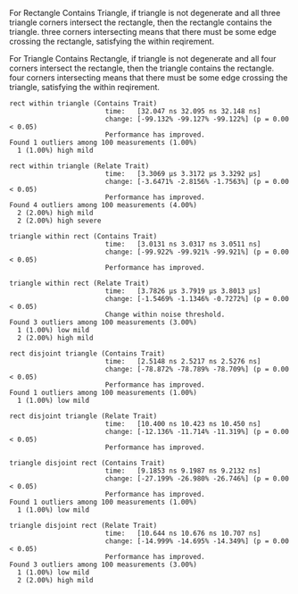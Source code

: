 For Rectangle Contains Triangle, 
if triangle is not degenerate and all three triangle corners intersect the rectangle, then the rectangle contains the triangle.
three corners intersecting means that there must be some edge crossing the rectangle, satisfying the within reqirement.  

For Triangle Contains Rectangle, 
if triangle is not degenerate and all four corners intersect the rectangle, then the triangle contains the rectangle.
four corners intersecting means that there must be some edge crossing the triangle, satisfying the within reqirement.

```
rect within triangle (Contains Trait)
                        time:   [32.047 ns 32.095 ns 32.148 ns]
                        change: [-99.132% -99.127% -99.122%] (p = 0.00 < 0.05)
                        Performance has improved.
Found 1 outliers among 100 measurements (1.00%)
  1 (1.00%) high mild

rect within triangle (Relate Trait)
                        time:   [3.3069 µs 3.3172 µs 3.3292 µs]
                        change: [-3.6471% -2.8156% -1.7563%] (p = 0.00 < 0.05)
                        Performance has improved.
Found 4 outliers among 100 measurements (4.00%)
  2 (2.00%) high mild
  2 (2.00%) high severe
```

```
triangle within rect (Contains Trait)
                        time:   [3.0131 ns 3.0317 ns 3.0511 ns]
                        change: [-99.922% -99.921% -99.921%] (p = 0.00 < 0.05)
                        Performance has improved.

triangle within rect (Relate Trait)
                        time:   [3.7826 µs 3.7919 µs 3.8013 µs]
                        change: [-1.5469% -1.1346% -0.7272%] (p = 0.00 < 0.05)
                        Change within noise threshold.
Found 3 outliers among 100 measurements (3.00%)
  1 (1.00%) low mild
  2 (2.00%) high mild
```

```
rect disjoint triangle (Contains Trait)
                        time:   [2.5148 ns 2.5217 ns 2.5276 ns]
                        change: [-78.872% -78.789% -78.709%] (p = 0.00 < 0.05)
                        Performance has improved.
Found 1 outliers among 100 measurements (1.00%)
  1 (1.00%) low mild

rect disjoint triangle (Relate Trait)
                        time:   [10.400 ns 10.423 ns 10.450 ns]
                        change: [-12.136% -11.714% -11.319%] (p = 0.00 < 0.05)
                        Performance has improved.
```

```
triangle disjoint rect (Contains Trait)
                        time:   [9.1853 ns 9.1987 ns 9.2132 ns]
                        change: [-27.199% -26.980% -26.746%] (p = 0.00 < 0.05)
                        Performance has improved.
Found 1 outliers among 100 measurements (1.00%)
  1 (1.00%) low mild

triangle disjoint rect (Relate Trait)
                        time:   [10.644 ns 10.676 ns 10.707 ns]
                        change: [-14.999% -14.695% -14.349%] (p = 0.00 < 0.05)
                        Performance has improved.
Found 3 outliers among 100 measurements (3.00%)
  1 (1.00%) low mild
  2 (2.00%) high mild
```